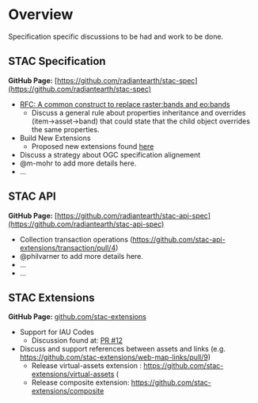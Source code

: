 # Overview

Specification specific discussions to be had and work to be done. 

## STAC Specification

**GitHub Page:** [https://github.com/radiantearth/stac-spec](https://github.com/radiantearth/stac-spec)

* [RFC: A common construct to replace raster:bands and eo:bands](https://github.com/radiantearth/stac-spec/discussions/1213)
  * Discuss a general rule about properties inheritance and overrides (item->asset->band) that could state that the child object overrides the same properties.
* Build New Extensions
  * Proposed new extensions found [here](https://github.com/radiantearth/stac-spec/issues?q=is%3Aopen+is%3Aissue+label%3A%22new+extension%22)
* Discuss a strategy about OGC specification alignement
* @m-mohr to add more details here.
* ...

## STAC API

**GitHub Page:** [https://github.com/radiantearth/stac-api-spec](https://github.com/radiantearth/stac-api-spec)

* Collection transaction operations (https://github.com/stac-api-extensions/transaction/pull/4)
* @philvarner to add more details here.
* ...
* ...

## STAC Extensions

**GitHub Page:** [github.com/stac-extensions](https://github.com/stac-extensions)

* Support for IAU Codes
  * Discussion found at: [PR #12](https://github.com/stac-extensions/projection/pull/12)
* Discuss and support references between assets and links (e.g. https://github.com/stac-extensions/web-map-links/pull/9)
  * Release virtual-assets extension : https://github.com/stac-extensions/virtual-assets (
  * Release composite extension: https://github.com/stac-extensions/composite
